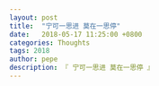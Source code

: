 ```yaml
---
layout: post
title:  "宁可一思进 莫在一思停"
date:   2018-05-17 11:25:00 +0800
categories: Thoughts
tags: 2018
author: pepe
description: 『 宁可一思进 莫在一思停 』
---
```

